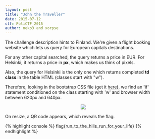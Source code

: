```yaml
---
layout: post
title: "John the Traveller"
date: 2015-07-12
ctf: PoliCTF 2015
author: neko3 and xorpse
---
```


The challenge description hints to Finland. We're given a flight booking website which lets us query for European capitals destinations.

For any other capital searched, the query returns a price in EUR. For Helsinki, it returns a price in **px**, which makes us think of pixels.

Also, the query for Helsinki is the only one which returns completed **td class** in the table HTML (classes start with "w").

Therefore, looking in the bootstrap CSS file (get it [here](http://afnom.net/assets/2015/PoliCTF/jtrav-bootstrap.css)), we find an 'if' statement conditioned on the class starting with 'w' and browser width between 620px and 640px.

<p align="center">
  <img src="http://afnom.net/assets/2015/PoliCTF/traveller-bootstrap">
</p>

On resize, a QR code appears, which reveals the flag.

{% highlight console %}
flag{run_to_the_hills_run_for_your_life}
{% endhighlight %}
